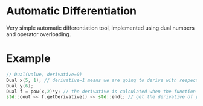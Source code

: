 # Automatic Differentiation

Very simple automatic differentiation tool, implemented using dual numbers and operator overloading.

# Example

```c++
// Dual(value, derivative=0)
Dual x(5, 1); // derivative=1 means we are going to derive with respect to this variable.
Dual y(6);
Dual f = pow(x,2)*y; // the derivative is calculated when the function is computed.
std::cout << f.getDerivative() << std::endl; // get the derivative of y*x^2 with respect to x, evaluate at (x=5,y=6).
```
